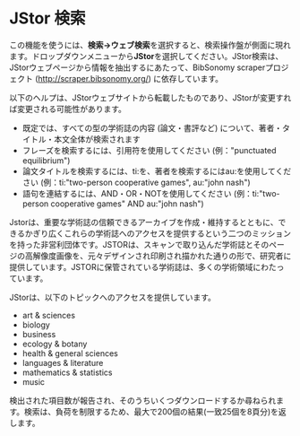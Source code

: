 JStor 検索
==========

この機能を使うには、**検索→ウェブ検索**を選択すると、検索操作盤が側面に現れます。ドロップダウンメニューから**JStor**を選択してください。JStor検索は、JStorウェブページから情報を抽出するにあたって、BibSonomy scraperプロジェクト (http://scraper.bibsonomy.org/) に依存しています。

以下のヘルプは、JStorウェブサイトから転載したものであり、JStorが変更すれば変更される可能性があります。

-   既定では、すべての型の学術誌の内容 (論文・書評など) について、著者・タイトル・本文全体が検索されます
-   フレーズを検索するには、引用符を使用してください (例："punctuated equilibrium")
-   論文タイトルを検索するには、ti:を、著者を検索するにはau:を使用してください (例：ti:"two-person cooperative games", au:"john nash")
-   語句を連結するには、AND・OR・NOTを使用してください (例：ti:"two-person cooperative games" AND au:"john nash")

Jstorは、重要な学術誌の信頼できるアーカイブを作成・維持するとともに、できるかぎり広くこれらの学術誌へのアクセスを提供するという二つのミッションを持った非営利団体です。JSTORは、スキャンで取り込んだ学術誌とそのページの高解像度画像を、元々デザインされ印刷され描かれた通りの形で、研究者に提供しています。JSTORに保管されている学術誌は、多くの学術領域にわたっています。

JStorは、以下のトピックへのアクセスを提供しています。

-   art & sciences
-   biology
-   business
-   ecology & botany
-   health & general sciences
-   languages & literature
-   mathematics & statistics
-   music

検出された項目数が報告され、そのうちいくつダウンロードするか尋ねられます。検索は、負荷を制限するため、最大で200個の結果(一致25個を8頁分)を返します。
